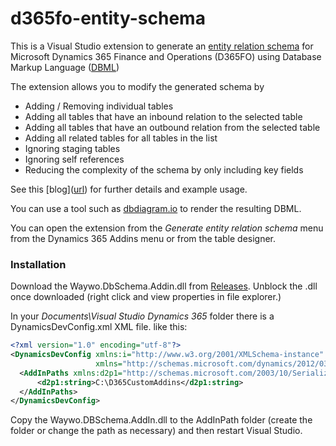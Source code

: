 # d365fo-entity-schema
This is a Visual Studio extension to generate an [entity relation schema](https://waywo.co.uk/2021/12/20/entity-relationship-diagrams/) for Microsoft Dynamics 365 Finance and Operations (D365FO) using Database Markup Language ([DBML](https://www.dbml.org/home/))

The extension allows you to modify the generated schema by
 - Adding / Removing individual tables
 - Adding all tables that have an inbound relation to the selected table
 - Adding all tables that have an outbound relation from the selected table
 - Adding all related tables for all tables in the list
 - Ignoring staging tables
 - Ignoring self references
 - Reducing the complexity of the schema by only including key fields

See this [blog]([url](https://waywo.co.uk/2021/12/20/entity-relationship-diagrams/
)) for further details and example usage.

You can use a tool such as [dbdiagram.io](https://dbdiagram.io/d) to render the resulting DBML.

You can open the extension from the _Generate entity relation schema_ menu from  the Dynamics 365 Addins menu or from the table designer.

### Installation

Download the Waywo.DbSchema.Addin.dll from [Releases](https://github.com/noakesey/d365fo-entity-schema/releases). Unblock the .dll once downloaded (right click and view properties in file explorer.)

In your _Documents\Visual Studio Dynamics 365_ folder there is a DynamicsDevConfig.xml XML file. like this:

```xml
<?xml version="1.0" encoding="utf-8"?>
<DynamicsDevConfig xmlns:i="http://www.w3.org/2001/XMLSchema-instance" 
                   xmlns="http://schemas.microsoft.com/dynamics/2012/03/development/configuration"> 	    
  <AddInPaths xmlns:d2p1="http://schemas.microsoft.com/2003/10/Serialization/Arrays"> 		 
      <d2p1:string>C:\D365CustomAddins</d2p1:string> 	
  </AddInPaths>   
</DynamicsDevConfig> 
```

Copy the Waywo.DBSchema.AddIn.dll to the AddInPath folder (create the folder or change the path as necessary) and then restart Visual Studio.
